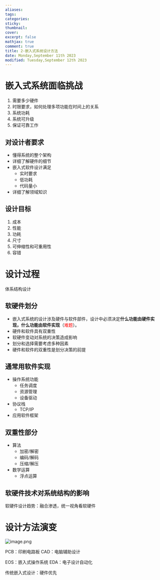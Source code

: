 ```yaml
---
aliases: 
tags: 
categories: 
sticky: 
thumbnail: 
cover: 
excerpt: false
mathjax: true
comment: true
title: 2-嵌入式系统设计方法
date: Monday,September 11th 2023
modified: Tuesday,September 12th 2023
---
```

# 嵌入式系统面临挑战

1. 需要多少硬件
2. 时限要求，如何处理多项功能在时间上的关系
3. 系统功耗
4. 系统可升级
5. 保证可靠工作
## 对设计者要求

- 懂得系统的整个架构
- 详细了解硬件的细节
- 嵌入式软件设计满足
	- 实时要求
	- 低功耗
	- 代码量小
- 详细了解领域知识

## 设计目标

1. 成本
2. 性能
3. 功耗
4. 尺寸
5. 可伸缩性和可重用性
6. 容错

# 设计过程

体系结构设计

## 软硬件划分

- 嵌入式系统的设计涉及硬件与软件部件，设计中必须决定**什么功能由硬件实现，什么功能由软件实现**（<font color="#ff0000">难题</font>）。
- 硬件和软件具有双重性
- 软硬件变动对系统的决策造成影响
- 划分和选择需要考虑多种因素
- 硬件和软件的双重性是划分决策的前提

## 通常用软件实现

- 操作系统功能
	- 任务调度
	- 资源管理
	- 设备驱动
- 协议栈
	- TCP/IP
- 应用软件框架


## 双重性部分

- 算法
	- 加密/解密
	- 编码/解码
	- 压缩/解压
- 数学运算
	- 浮点运算


## 软硬件技术对系统结构的影响

软硬件设计趋势：融合渗透，统一视角看软硬件


# 设计方法演变

![image.png](https://chillcharlie-img.oss-cn-hangzhou.aliyuncs.com/image%2F2023%2F09%2F18%2Fc7fa332ac586a8934865298bec394da6_20230918114012.png)

PCB：印刷电路板
CAD：电脑辅助设计

EOS：嵌入式操作系统
EDA：电子设计自动化

传统嵌入式设计：硬件优先